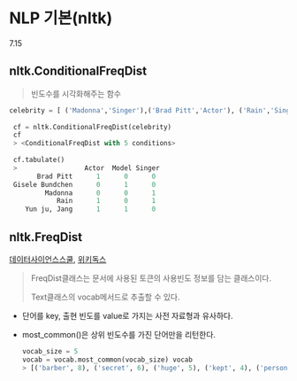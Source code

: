 # NLP 기본(nltk)

7.15

## nltk.ConditionalFreqDist

>빈도수를 시각화해주는 함수

 ```python
celebrity = [ ('Madonna','Singer'),('Brad Pitt','Actor'), ('Rain','Singer'), ('Gisele Bundchen','Model'), ('Rain','Actor'), ('Yun ju,Jang','Model'),('Yun ju,Jang', 'Actor') ]
  
  cf = nltk.ConditionalFreqDist(celebrity)
  cf
  > <ConditionalFreqDist with 5 conditions>
  
  cf.tabulate()
  >                 Actor  Model Singer 
        Brad Pitt      1      0      0 
  Gisele Bundchen      0      1      0 
          Madonna      0      0      1 
             Rain      1      0      1 
     Yun ju, Jang      1      1      0 
 ```

  

## nltk.FreqDist 

[데이터사이언스스쿨](https://datascienceschool.net/view-notebook/8895b16a141749a9bb381007d52721c1/), [위키독스](https://wikidocs.net/31766)

>FreqDist클래스는 문서에 사용된 토큰의 사용빈도 정보를 담는 클래스이다. 
>
>Text클래스의 vocab메서드로 추출할 수 있다.

- 단어를 key, 출현 빈도를 value로 가지는 사전 자료형과 유사하다. 

- most_common()은 상위 빈도수를 가진 단어만을 리턴한다.

  ```python
  vocab_size = 5
  vocab = vocab.most_common(vocab_size) vocab
  > [('barber', 8), ('secret', 6), ('huge', 5), ('kept', 4), ('person', 3)]
  ```

  